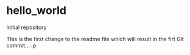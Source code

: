 # hello_world
Initial repository 

This is the first change to the readme file which will result in the firt Git commit... :p
